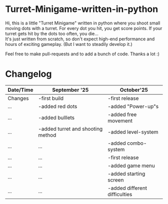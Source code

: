 # Turret-Minigame-written-in-python
Hi, this is a little "Turret Minigame" written in python where you shoot small moving dots with a turret. For every dot you hit, you get score points. If your turret gets hit by the dots too often, you die...  
It's just written from scratch, so don't expect high-end performance and hours of exciting gameplay. 
(But I want to steadily develop it.)

Feel free to make pull-requests and to add a bunch of code. Thanks a lot :)

# Changelog

| Date/Time | September '25 | October'25 |
| --- | --- | --- |
| Changes |   -first build | -first release 
| ...     |-added red dots | -added "Power-up"s 
| ...     |-added bulllets | -added free movement 
| ...     |-added turret and shooting method | -added level-system
| ...     | ...     | -added combo-system 
| ...     | ...     | -first release 
| ...     | ...     | -added game menu 
| ...     | ...     | -added starting screen
| ...     | ...     | -added different difficulties
